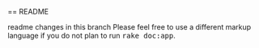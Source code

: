 == README

readme
changes in this branch
Please feel free to use a different markup language if you do not plan to run
<tt>rake doc:app</tt>.
